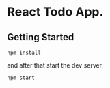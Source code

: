 # React Todo App.

## Getting Started

```shell
npm install
```

and after that start the dev server.

```shell
npm start
```
